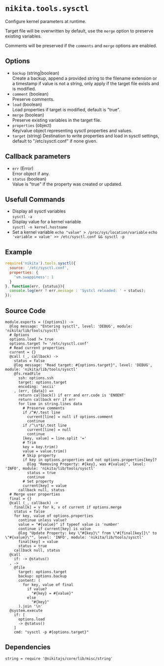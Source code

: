 
# `nikita.tools.sysctl`

Configure kernel parameters at runtime.

Target file will be overwritten by default, use the `merge` option to preserve existing variables.

Comments will be preserved if the `comments` and `merge` options are enabled.

## Options

* `backup` (string|boolean)   
  Create a backup, append a provided string to the filename extension or a
  timestamp if value is not a string, only apply if the target file exists and
  is modified.
* `comment` (boolean)   
  Preserve comments.
* `load` (boolean)   
  Load properties if target is modified, default is "true".
* `merge` (boolean)    
  Preserve existing variables in the target file.
* `properties` (object)   
  Key/value object representing sysctl properties and values.
* `target` (string)
  Destination to write properties and load in sysctl settings, default to "/etc/sysctl.conf" if none given.

## Callback parameters

* `err` (Error)   
  Error object if any.   
* `status`  (boolean)   
  Value is "true" if the property was created or updated.

## Usefull Commands

* Display all sysctl variables   
  `sysctl -a`
* Display value for a kernel variable   
  `sysctl -n kernel.hostname`
* Set a kernel variable
  `echo "value" > /proc/sys/location/variable`
  `echo 'variable = value' >> /etc/sysctl.conf && sysctl -p`

## Example

```js
require('nikita').tools.sysctl({
  source: '/etc/sysctl.conf',
  properties: {
    'vm.swappiness': 1
  }
}, function(err, {status}){
  console.log(err ? err.message : 'Systcl reloaded: ' + status);
});
```

## Source Code

    module.exports = ({options}) ->
      @log message: "Entering sysctl", level: 'DEBUG', module: 'nikita/lib/tools/sysctl'
      # Options
      options.load ?= true
      options.target ?= '/etc/sysctl.conf'
      # Read current properties
      current = {}
      @call (_, callback) ->
        status = false
        @log message: "Read target: #{options.target}", level: 'DEBUG', module: 'nikita/lib/tools/sysctl'
        @fs.readFile
          ssh: options.ssh
          target: options.target
          encoding: 'ascii'
        , (err, {data}) =>
          return callback() if err and err.code is 'ENOENT'
          return callback err if err
          for line in string.lines data
            # Preserve comments
            if /^#/.test line
              current[line] = null if options.comment
              continue
            if /^\s*$/.test line
              current[line] = null
              continue
            [key, value] = line.split '='
            # Trim
            key = key.trim()
            value = value.trim()
            # Skip property
            if key in options.properties and not options.properties[key]?
              @log "Removing Property: #{key}, was #{value}", level: 'INFO', module: 'nikita/lib/tools/sysctl'
              status = true
              continue
            # Set property
            current[key] = value
          callback null, status
      # Merge user properties
      final = {}
      @call (_, callback) ->
        final[k] = v for k, v of current if options.merge
        status = false
        for key, value of options.properties
          continue unless value?
          value = "#{value}" if typeof value is 'number'
          continue if current[key] is value
          @log "Update Property: key \"#{key}\" from \"#{final[key]}\" to \"#{value}\"", level: 'INFO', module: 'nikita/lib/tools/sysctl'
          final[key] = value
          status = true
        callback null, status
      @call
        if: -> @status()
      , ->
        @file
          target: options.target
          backup: options.backup
          content: (
            for key, value of final
              if value?
                "#{key} = #{value}"
              else
                "#{key}"
          ).join '\n'
      @system.execute
        if: [
          options.load
          -> @status()
        ]
        cmd: "sysctl -p #{options.target}"

## Dependencies

    string = require '@nikitajs/core/lib/misc/string'
